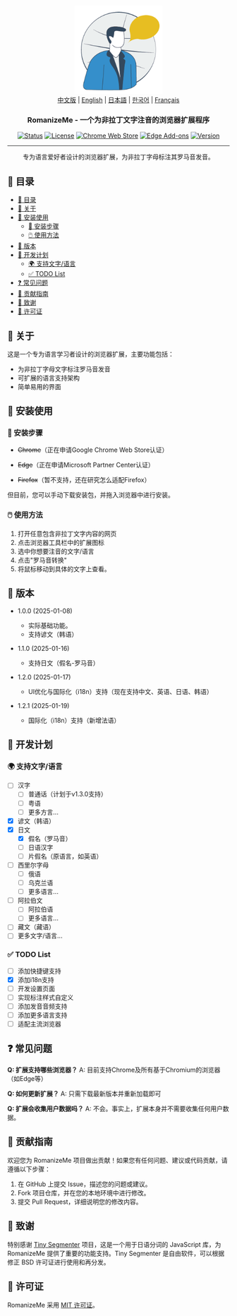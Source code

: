 <p align="center">
  <a href="https://github.com/jeffminim/RomanizeMe" rel="noopener">
 <img width=200px height=200px src="assets/romanizemelogo256.png" alt="RomanizeMe - Browser Extension Logo"></a>
 <br>
 <a href="./README.zh.md">中文版</a> | <a href="./README.md">English</a> | <a href="./README.ja.md">日本語</a> | <a href="./README.ko.md">한국어</a> | <a href="./README.fr.md">Français</a>
</p>

<h3 align="center">RomanizeMe - 一个为非拉丁文字注音的浏览器扩展程序</h3>

<div align="center">

[![Status](https://img.shields.io/badge/status-active-success.svg)]()
[![License](https://img.shields.io/badge/license-MIT-blue.svg)](/LICENSE)
[![Chrome Web Store](https://img.shields.io/badge/chrome-web--store-coming_soon-blue.svg)]()
[![Edge Add-ons](https://img.shields.io/badge/edge-add--ons-coming_soon-blue.svg)]()
[![Version](https://img.shields.io/badge/version-1.2.1-blue.svg)](https://github.com/jeffminim/RomanizeMe/releases/tag/v1.2.1)

</div>

---

<p align="center"> 专为语言爱好者设计的浏览器扩展，为非拉丁字母标注其罗马音发音。
    <br> 
</p>

## 📝 目录

- [📝 目录](#-目录)
- [🧐 关于 ](#-关于-)
- [🏁 安装使用 ](#-安装使用-)
  - [🔧 安装步骤](#-安装步骤)
  - [🖱️ 使用方法](#️-使用方法)
- [📅 版本 ](#-版本-)
- [📅 开发计划 ](#-开发计划-)
  - [🌍 支持文字/语言 ](#-支持文字语言-)
  - [✅ TODO List](#-todo-list)
- [❓ 常见问题 ](#-常见问题-)
- [🤝 贡献指南 ](#-贡献指南-)
- [🙏 致谢 ](#-致谢-)
- [📜 许可证 ](#-许可证-)

## 🧐 关于 <a name = "关于"></a>

这是一个专为语言学习者设计的浏览器扩展，主要功能包括：

- 为非拉丁字母文字标注罗马音发音
- 可扩展的语言支持架构
- 简单易用的界面

## 🏁 安装使用 <a name = "安装使用"></a>

### 🔧 安装步骤

- ~~Chrome~~（正在申请Google Chrome Web Store认证）

- ~~Edge~~（正在申请Microsoft Partner Center认证）

- ~~Firefox~~（暂不支持，还在研究怎么适配Firefox）

但目前，您可以手动下载安装包，并拖入浏览器中进行安装。

### 🖱️ 使用方法

1. 打开任意包含非拉丁文字内容的网页
2. 点击浏览器工具栏中的扩展图标
3. 选中你想要注音的文字/语言
4. 点击"罗马音转换"
5. 将鼠标移动到具体的文字上查看。

## 📅 版本 <a name = "版本"></a>

- 1.0.0 (2025-01-08)
  - 实际基础功能。
  - 支持谚文（韩语）

- 1.1.0 (2025-01-16)
  - 支持日文（假名-罗马音）

- 1.2.0 (2025-01-17)
  - UI优化与国际化（i18n）支持（现在支持中文、英语、日语、韩语）

- 1.2.1 (2025-01-19)
  - 国际化（i18n）支持（新增法语）

## 📅 开发计划 <a name = "开发计划"></a>

### 🌍 支持文字/语言 <a name = "支持语言"></a>

- [ ] 汉字
  - [ ] 普通话（计划于v1.3.0支持）
  - [ ] 粤语
  - [ ] 更多方言...
- [X] 谚文（韩语）
- [x] 日文
  - [x] 假名（罗马音）
  - [ ] 日语汉字
  - [ ] 片假名（原语言，如英语）
- [ ] 西里尔字母
  - [ ] 俄语
  - [ ] 乌克兰语
  - [ ] 更多语言...
- [ ] 阿拉伯文
  - [ ] 阿拉伯语
  - [ ] 更多语言...
- [ ] 藏文（藏语）
- [ ] 更多文字/语言...

### ✅ TODO List

- [ ] 添加快捷键支持
- [x] 添加i18n支持
- [ ] 开发设置页面
- [ ] 实现标注样式自定义
- [ ] 添加发音音频支持
- [ ] 添加更多语言支持
- [ ] 适配主流浏览器

## ❓ 常见问题 <a name = "常见问题"></a>

**Q: 扩展支持哪些浏览器？**
A: 目前支持Chrome及所有基于Chromium的浏览器（如Edge等）

**Q: 如何更新扩展？**
A: 只需下载最新版本并重新加载即可

**Q: 扩展会收集用户数据吗？**
A: 不会。事实上，扩展本身并不需要收集任何用户数据。

## 🤝 贡献指南 <a name = "贡献指南"></a>

欢迎您为 RomanizeMe 项目做出贡献！如果您有任何问题、建议或代码贡献，请遵循以下步骤：

1. 在 GitHub 上提交 Issue，描述您的问题或建议。
2. Fork 项目仓库，并在您的本地环境中进行修改。
3. 提交 Pull Request，详细说明您的修改内容。

## 🙏 致谢 <a name = "致谢"></a>

特别感谢 [Tiny Segmenter](http://www.chasen.org/~taku/software/TinySegmenter/) 项目，这是一个用于日语分词的 JavaScript 库，为 RomanizeMe 提供了重要的功能支持。Tiny Segmenter 是自由软件，可以根据修正 BSD 许可证进行使用和再分发。

## 📜 许可证 <a name = "许可证"></a>

RomanizeMe 采用 [MIT 许可证](/LICENSE)。
